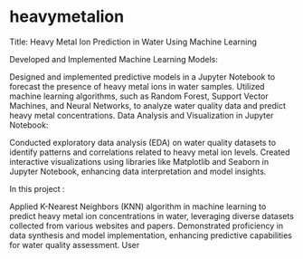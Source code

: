# heavymetalion

Title: Heavy Metal Ion Prediction in Water Using Machine Learning

Developed and Implemented Machine Learning Models:

Designed and implemented predictive models in a Jupyter Notebook to forecast the presence of heavy metal ions in water samples.
Utilized machine learning algorithms, such as Random Forest, Support Vector Machines, and Neural Networks, to analyze water quality data and predict heavy metal concentrations.
Data Analysis and Visualization in Jupyter Notebook:

Conducted exploratory data analysis (EDA) on water quality datasets to identify patterns and correlations related to heavy metal ion levels.
Created interactive visualizations using libraries like Matplotlib and Seaborn in Jupyter Notebook, enhancing data interpretation and model insights.

In this project :

Applied K-Nearest Neighbors (KNN) algorithm in machine learning to predict heavy metal ion concentrations in water, leveraging diverse datasets collected from various websites and papers.
Demonstrated proficiency in data synthesis and model implementation, enhancing predictive capabilities for water quality assessment.
User

